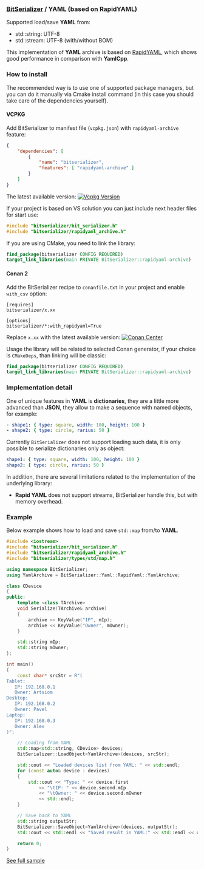 ### [BitSerializer](../README.md) / YAML (based on RapidYAML)

Supported load/save **YAML** from:

- std::string: UTF-8
- std::stream: UTF-8 (with/without BOM)

This implementation of **YAML** archive is based on [RapidYAML](https://github.com/biojppm/rapidyaml), which shows good performance in comparison with **YamlCpp**.

### How to install
The recommended way is to use one of supported package managers, but you can do it manually via Cmake install command (in this case you should take care of the dependencies yourself).
#### VCPKG
Add BitSerializer to manifest file (`vcpkg.json`) with `rapidyaml-archive` feature:
```json
{
    "dependencies": [
        {
            "name": "bitserializer",
            "features": [ "rapidyaml-archive" ]
        }
    ]
}
```
The latest available version: [![Vcpkg Version](https://img.shields.io/vcpkg/v/bitserializer?color=blue)](https://vcpkg.link/ports/bitserializer)

If your project is based on VS solution you can just include next header files for start use:
```cpp
#include "bitserializer/bit_serializer.h"
#include "bitserializer/rapidyaml_archive.h"
```
If you are using CMake, you need to link the library:
```cmake
find_package(bitserializer CONFIG REQUIRED)
target_link_libraries(main PRIVATE BitSerializer::rapidyaml-archive)
```
#### Conan 2
Add the BitSerializer recipe to `conanfile.txt` in your project and enable `with_csv` option:
```
[requires]
bitserializer/x.xx

[options]
bitserializer/*:with_rapidyaml=True
```
Replace `x.xx` with the latest available version: [![Conan Center](https://img.shields.io/conan/v/bitserializer?color=blue)](https://conan.io/center/recipes/bitserializer)

Usage the library will be related to selected Conan generator, if your choice is `CMakeDeps`, than linking will be classic:
```cmake
find_package(bitserializer CONFIG REQUIRED)
target_link_libraries(main PRIVATE BitSerializer::rapidyaml-archive)
```

### Implementation detail
One of unique features in **YAML** is **dictionaries**, they are a little more advanced than **JSON**, they allow to make a sequence with named objects, for example:
```yaml
- shape1: { type: square, width: 100, height: 100 }
- shape2: { type: circle, rarius: 50 }
```
Currently `BitSerializer` does not support loading such data, it is only possible to serialize dictionaries only as object:
```yaml
shape1: { type: square, width: 100, height: 100 }
shape2: { type: circle, rarius: 50 }
```

In addition, there are several limitations related to the implementation of the underlying library:

- **Rapid YAML** does not support streams, BitSerializer handle this, but with memory overhead.

### Example
Below example shows how to load and save `std::map` from/to **YAML**.
```cpp
#include <iostream>
#include "bitserializer/bit_serializer.h"
#include "bitserializer/rapidyaml_archive.h"
#include "bitserializer/types/std/map.h"

using namespace BitSerializer;
using YamlArchive = BitSerializer::Yaml::RapidYaml::YamlArchive;

class СDevice
{
public:
    template <class TArchive>
    void Serialize(TArchive& archive)
    {
        archive << KeyValue("IP", mIp);
        archive << KeyValue("Owner", mOwner);
    }

    std::string mIp;
    std::string mOwner;
};

int main()
{
    const char* srcStr = R"(
Tablet:
   IP: 192.168.0.1
   Owner: Artsiom
Desktop:
   IP: 192.168.0.2
   Owner: Pavel
Laptop:
   IP: 192.168.0.3
   Owner: Alex
)";

    // Loading from YAML
    std::map<std::string, СDevice> devices;
    BitSerializer::LoadObject<YamlArchive>(devices, srcStr);

    std::cout << "Loaded devices list from YAML: " << std::endl;
    for (const auto& device : devices)
    {
        std::cout << "Type: " << device.first
            << "\tIP: " << device.second.mIp
            << "\tOwner: " << device.second.mOwner
            << std::endl;
    }

    // Save back to YAML
    std::string outputStr;
    BitSerializer::SaveObject<YamlArchive>(devices, outputStr);
    std::cout << std::endl << "Saved result in YAML:" << std::endl << outputStr << std::endl;

    return 0;
}
```
[See full sample](../samples/serialize_map_to_yaml/serialize_map_to_yaml.cpp)
